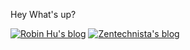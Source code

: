 Hey What's up?

[![Robin Hu's blog](https://i.imgur.com/7SujaMam.png)](http://robinforest.net/) [![Zentechnista's blog](https://i.imgur.com/7zN7WMMm.png)](https://zentechnista.github.io/)
